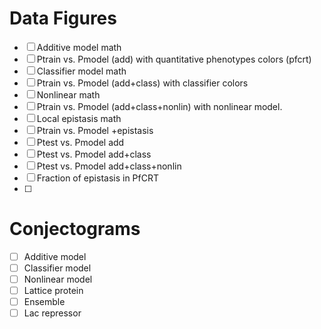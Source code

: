 # Data Figures

- [ ] Additive model math
- [ ] Ptrain vs. Pmodel (add) with quantitative phenotypes colors (pfcrt)
- [ ] Classifier model math
- [ ] Ptrain vs. Pmodel (add+class) with classifier colors
- [ ] Nonlinear math
- [ ] Ptrain vs. Pmodel (add+class+nonlin) with nonlinear model.
- [ ] Local epistasis math
- [ ] Ptrain vs. Pmodel +epistasis
- [ ] Ptest vs. Pmodel add
- [ ] Ptest vs. Pmodel add+class
- [ ] Ptest vs. Pmodel add+class+nonlin
- [ ] Fraction of epistasis in PfCRT
- [ ]

# Conjectograms

- [ ] Additive model
- [ ] Classifier model
- [ ] Nonlinear model
- [ ] Lattice protein
- [ ] Ensemble
- [ ] Lac repressor
